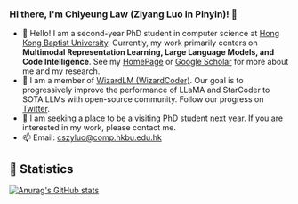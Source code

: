 ### Hi there, I'm Chiyeung Law (Ziyang Luo in Pinyin)! 👋

- 🔭 Hello! I am a second-year PhD student in computer science at [Hong Kong Baptist University](https://www.hkbu.edu.hk/). Currently, my work primarily centers on **Multimodal Representation Learning, Large Language Models, and Code Intelligence**. See my [HomePage](https://chiyeunglaw.github.io/) or [Google Scholar](https://scholar.google.com/citations?hl=en&user=VI8NeJEAAAAJ&scilu=&scisig=AMD79ooAAAAAYMxBgnK7-PSdKhN-kFGySA7spa0QvNeW&gmla=AJsN-F4V5zVUeu6rTTWvE8PpY6M4iw95YCKPXt5NWqsXf5IciUgulOtAZOnsaDhSAH_lVmNmjwT2_cC7zWB6CRW5VTa5SGglj22ioALIJecqjCQTc7Bg6gc&sciund=10080338056986852116) for more about me and my research.
- 🌱 I am a member of [WizardLM (WizardCoder)](https://twitter.com/WizardLM_AI). Our goal is to progressively improve the performance of LLaMA and StarCoder to SOTA LLMs with open-source community. Follow our progress on [Twitter](https://twitter.com/WizardLM_AI).
- 🤔 I am seeking a place to be a visiting PhD student next year. If you are interested in my work, please contact me.
- 📫 Email: [cszyluo@comp.hkbu.edu.hk](mailto:cszyluo@comp.hkbu.edu.hk)

## 🔰 Statistics

[![Anurag's GitHub stats](https://github-readme-stats.vercel.app/api?username=ChiYeungLaw)](https://github.com/anuraghazra/github-readme-stats)

